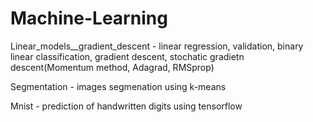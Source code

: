 # Machine-Learning

Linear_models__gradient_descent - linear regression, validation, binary linear classification, gradient descent, stochatic gradietn descent(Momentum method, Adagrad, RMSprop)

Segmentation - images segmenation using k-means

Mnist - prediction of handwritten digits using tensorflow
